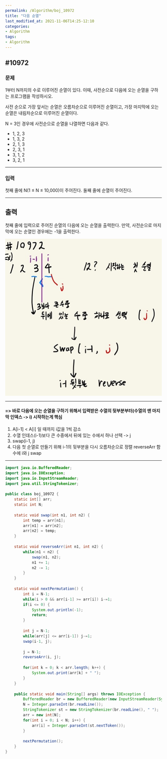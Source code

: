 ```yaml
---
permalink: /Algorithm/boj_10972
title: "다음 순열"
last_modified_at: 2021-11-06T14:25-12:10
categories:
- Algorithm
tags:
- Algorithm
---
```


## #10972

### 문제

1부터 N까지의 수로 이루어진 순열이 있다. 이때, 사전순으로 다음에 오는 순열을 구하는 프로그램을 작성하시오.

사전 순으로 가장 앞서는 순열은 오름차순으로 이루어진 순열이고, 가장 마지막에 오는 순열은 내림차순으로 이루어진 순열이다.

N = 3인 경우에 사전순으로 순열을 나열하면 다음과 같다.

- 1, 2, 3  
- 1, 3, 2  
- 2, 1, 3  
- 2, 3, 1  
- 3, 1, 2  
- 3, 2, 1  

---

### 입력

첫째 줄에 N(1 ≤ N ≤ 10,000)이 주어진다. 둘째 줄에 순열이 주어진다.

---

## 출력

첫째 줄에 입력으로 주어진 순열의 다음에 오는 순열을 출력한다. 만약, 사전순으로 마지막에 오는 순열인 경우에는 -1을 출력한다.

![10972](/assets/image/algo/10972.jpg)

---

#### => 바로 다음에 오는 순열을 구하기 위해서 입력받은 수열의 뒷부분부터(수열의 맨 마지막 인덱스 -> i) 시작하는게 핵심

1. A[i-1] < A[i] 일 때까지 i값을 1씩 감소
2. 수열 인데스(i-1)보다 큰 수중에서 뒤에 있는 수에서 하나 선택 -> j
3. swap(i-1, j)
4. 다음 첫 순열로 만들기 위해 i-1의 뒷부분을 다시 오름차순으로 정렬 reverseArr 함수에 i와 j swap 

---

```java
import java.io.BufferedReader;
import java.io.IOException;
import java.io.InputStreamReader;
import java.util.StringTokenizer;

public class boj_10972 {
    static int[] arr;
    static int N;

    static void swap(int n1, int n2) {
        int temp = arr[n1];
        arr[n1] = arr[n2];
        arr[n2] = temp;
    }

    static void reverseArr(int n1, int n2) {
        while(n1 < n2) {
            swap(n1, n2);
            n1 += 1;
            n2 -= 1;
        }
    }

    static void nextPermutation() {
        int i = N-1;
        while(i > 0 && arr[i-1] >= arr[i]) i-=1;
        if(i <= 0) {
            System.out.println(-1);
            return;
        }

        int j = N-1;
        while(arr[j] <= arr[i-1]) j-=1;
        swap(i-1, j);

        j = N-1;
        reverseArr(i, j);

        for(int k = 0; k < arr.length; k++) {
            System.out.print(arr[k] + " ");
        }
    }

    public static void main(String[] args) throws IOException {
        BufferedReader br = new BufferedReader(new InputStreamReader(System.in));
        N = Integer.parseInt(br.readLine());
        StringTokenizer st = new StringTokenizer(br.readLine(), " ");
        arr = new int[N];
        for(int i = 0; i < N; i++) {
            arr[i] = Integer.parseInt(st.nextToken());
        }

        nextPermutation();
    }
}

```

